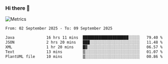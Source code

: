 ### Hi there 👋

![Metrics](https://github.com/radoapx/radoapx/blob/main/github-metrics.svg)

<!--START_SECTION:waka-->

```txt
From: 02 September 2025 - To: 09 September 2025

Java              16 hrs 11 mins  ████████████████████░░░░░   79.40 %
JSON              2 hrs 20 mins   ███░░░░░░░░░░░░░░░░░░░░░░   11.48 %
XML               1 hr 20 mins    █▓░░░░░░░░░░░░░░░░░░░░░░░   06.57 %
Text              13 mins         ▒░░░░░░░░░░░░░░░░░░░░░░░░   01.07 %
PlantUML file     10 mins         ▒░░░░░░░░░░░░░░░░░░░░░░░░   00.86 %
```

<!--END_SECTION:waka-->

<!--
**radoapx/radoapx** is a ✨ _special_ ✨ repository because its `README.md` (this file) appears on your GitHub profile.

Here are some ideas to get you started:

- 🔭 I’m currently working on ...
- 🌱 I’m currently learning ...
- 👯 I’m looking to collaborate on ...
- 🤔 I’m looking for help with ...
- 💬 Ask me about ...
- 📫 How to reach me: ...
- 😄 Pronouns: ...
- ⚡ Fun fact: ...
-->
